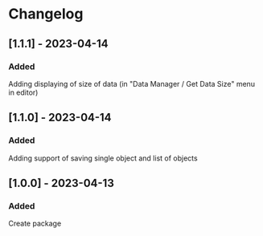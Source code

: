 # Changelog

## [1.1.1] - 2023-04-14

### Added

Adding displaying of size of data
(in "Data Manager / Get Data Size" menu in editor)

## [1.1.0] - 2023-04-14

### Added

Adding support of saving single object and list
of objects

## [1.0.0] - 2023-04-13

### Added

Create package